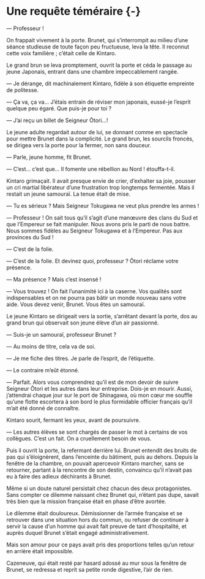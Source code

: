 # Une requête téméraire {-} 

— Professeur !

On frappait vivement à la porte. Brunet, qui s’interrompit au milieu d’une
séance studieuse de toute façon peu fructueuse, leva la tête. Il reconnut cette
voix familière ; c’était celle de Kintaro.

Le grand brun se leva promptement, ouvrit la porte et céda le passage au jeune
Japonais, entrant dans une chambre impeccablement rangée.

— Je dérange, dit machinalement Kintaro, fidèle à son étiquette empreinte de
politesse.

— Ça va, ça va… J’étais entrain de réviser mon japonais, eussé-je l’esprit
quelque peu égaré. Que puis-je pour toi ?

— J’ai reçu un billet de Seigneur Ōtori…!

Le jeune adulte regardait autour de lui, se donnant comme en spectacle pour
mettre Brunet dans la complicité. Le grand brun, les sourcils froncés, se
dirigea vers la porte pour la fermer, non sans douceur.

— Parle, jeune homme, fit Brunet.

— C’est… c’est que… Il fomente une rébellion au Nord ! étouffa-t-il.

Kintaro grimaçait. Il avait presque envie de crier, d’exhalter sa joie, pousser
un cri martial libérateur d’une frustration trop longtemps fermentée. Mais il
restait un jeune samouraï. La tenue était de mise.

— Tu es sérieux ? Mais Seigneur Tokugawa ne veut plus prendre les armes !

— Professeur ! On sait tous qu’il s’agit d’une manœuvre des clans du Sud et que
l’Empereur se fait manipuler. Nous avons pris le parti de nous battre. Nous
sommes fidèles au Seigneur Tokugawa et à l’Empereur. Pas aux provinces du Sud !

— C’est de la folie.

— C’est de la folie. Et devinez quoi, professeur ? Ōtori réclame votre
présence.

— Ma présence ? Mais c’est insensé !

— Vous trouvez ! On fait l’unanimité ici à la caserne. Vos qualités sont
indispensables et on ne pourra pas bâtir un monde nouveau sans votre aide. Vous
devez venir, Brunet. Vous êtes un samouraï.

Le jeune Kintaro se dirigeait vers la sortie, s’arrêtant devant la porte, dos
au grand brun qui observait son jeune élève d’un air passionné.

— Suis-je un samouraï, professeur Brunet ?

— Au moins de titre, cela va de soi.

— Je me fiche des titres. Je parle de l’esprit, de l’étiquette.

— Le contraire m’eût étonné.

— Parfait. Alors vous comprendrez qu’il est de mon devoir de suivre Seigneur
Ōtori et les autres dans leur entreprise. Dois-je en mourir. Aussi, j’attendrai
chaque jour sur le port de Shinagawa, où mon cœur me souffle qu’une flotte 
escortera à son bord le plus formidable officier français qu’il m’ait été
donné de connaître.

Kintaro sourit, fermant les yeux, avant de poursuivre.

— Les autres èlèves se sont chargés de passer le mot à certains de vos
collègues. C’est un fait. On a cruellement besoin de vous.

Puis il ouvrit la porte, la refermant derrière lui. Brunet entendit des bruits
de pas qui s’éloignèrent, dans l’enceinte du bâtiment, puis au dehors. Depuis
la fenêtre de la chambre, on pouvait apercevoir Kintaro marcher, sans se
retourner, partant à la rencontre de son destin, convaincu qu’il n’avait pas
eu à faire des adieux déchirants à Brunet.

Même si un doute naturel persistait chez chacun des deux protagonistes. Sans
compter ce dilemme naissant chez Brunet qui, n’étant pas dupe, savait très bien
que la mission française était en phase d’être avortée.

Le dilemme était douloureux. Démissionner de l’armée française et se retrouver
dans une situation hors du commun, ou refuser de continuer à servir la cause
d’un homme qui avait fait preuve de tant d’hospitalité, et auprès duquel
Brunet s’était engagé administrativement.

Mais son amour pour ce pays avait pris des proportions telles qu’un retour en
arrière était impossible.

Cazeneuve, qui était resté par hasard adossé au mur sous la fenêtre de Brunet,
se redressa et reprit sa petite ronde digestive, l’air de rien.
